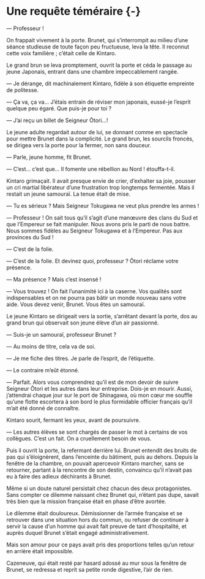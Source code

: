 # Une requête téméraire {-} 

— Professeur !

On frappait vivement à la porte. Brunet, qui s’interrompit au milieu d’une
séance studieuse de toute façon peu fructueuse, leva la tête. Il reconnut cette
voix familière ; c’était celle de Kintaro.

Le grand brun se leva promptement, ouvrit la porte et céda le passage au jeune
Japonais, entrant dans une chambre impeccablement rangée.

— Je dérange, dit machinalement Kintaro, fidèle à son étiquette empreinte de
politesse.

— Ça va, ça va… J’étais entrain de réviser mon japonais, eussé-je l’esprit
quelque peu égaré. Que puis-je pour toi ?

— J’ai reçu un billet de Seigneur Ōtori…!

Le jeune adulte regardait autour de lui, se donnant comme en spectacle pour
mettre Brunet dans la complicité. Le grand brun, les sourcils froncés, se
dirigea vers la porte pour la fermer, non sans douceur.

— Parle, jeune homme, fit Brunet.

— C’est… c’est que… Il fomente une rébellion au Nord ! étouffa-t-il.

Kintaro grimaçait. Il avait presque envie de crier, d’exhalter sa joie, pousser
un cri martial libérateur d’une frustration trop longtemps fermentée. Mais il
restait un jeune samouraï. La tenue était de mise.

— Tu es sérieux ? Mais Seigneur Tokugawa ne veut plus prendre les armes !

— Professeur ! On sait tous qu’il s’agit d’une manœuvre des clans du Sud et que
l’Empereur se fait manipuler. Nous avons pris le parti de nous battre. Nous
sommes fidèles au Seigneur Tokugawa et à l’Empereur. Pas aux provinces du Sud !

— C’est de la folie.

— C’est de la folie. Et devinez quoi, professeur ? Ōtori réclame votre
présence.

— Ma présence ? Mais c’est insensé !

— Vous trouvez ! On fait l’unanimité ici à la caserne. Vos qualités sont
indispensables et on ne pourra pas bâtir un monde nouveau sans votre aide. Vous
devez venir, Brunet. Vous êtes un samouraï.

Le jeune Kintaro se dirigeait vers la sortie, s’arrêtant devant la porte, dos
au grand brun qui observait son jeune élève d’un air passionné.

— Suis-je un samouraï, professeur Brunet ?

— Au moins de titre, cela va de soi.

— Je me fiche des titres. Je parle de l’esprit, de l’étiquette.

— Le contraire m’eût étonné.

— Parfait. Alors vous comprendrez qu’il est de mon devoir de suivre Seigneur
Ōtori et les autres dans leur entreprise. Dois-je en mourir. Aussi, j’attendrai
chaque jour sur le port de Shinagawa, où mon cœur me souffle qu’une flotte 
escortera à son bord le plus formidable officier français qu’il m’ait été
donné de connaître.

Kintaro sourit, fermant les yeux, avant de poursuivre.

— Les autres èlèves se sont chargés de passer le mot à certains de vos
collègues. C’est un fait. On a cruellement besoin de vous.

Puis il ouvrit la porte, la refermant derrière lui. Brunet entendit des bruits
de pas qui s’éloignèrent, dans l’enceinte du bâtiment, puis au dehors. Depuis
la fenêtre de la chambre, on pouvait apercevoir Kintaro marcher, sans se
retourner, partant à la rencontre de son destin, convaincu qu’il n’avait pas
eu à faire des adieux déchirants à Brunet.

Même si un doute naturel persistait chez chacun des deux protagonistes. Sans
compter ce dilemme naissant chez Brunet qui, n’étant pas dupe, savait très bien
que la mission française était en phase d’être avortée.

Le dilemme était douloureux. Démissionner de l’armée française et se retrouver
dans une situation hors du commun, ou refuser de continuer à servir la cause
d’un homme qui avait fait preuve de tant d’hospitalité, et auprès duquel
Brunet s’était engagé administrativement.

Mais son amour pour ce pays avait pris des proportions telles qu’un retour en
arrière était impossible.

Cazeneuve, qui était resté par hasard adossé au mur sous la fenêtre de Brunet,
se redressa et reprit sa petite ronde digestive, l’air de rien.
